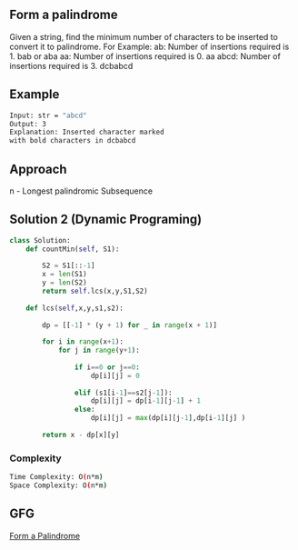 ## Form a palindrome
Given a string, find the minimum number of characters to be inserted to convert it to palindrome.
For Example:
ab: Number of insertions required is 1. bab or aba
aa: Number of insertions required is 0. aa
abcd: Number of insertions required is 3. dcbabcd

## Example
```bash
Input: str = "abcd"
Output: 3
Explanation: Inserted character marked
with bold characters in dcbabcd

```
## Approach

n - Longest palindromic Subsequence

## Solution 2 (Dynamic Programing)

```Python
class Solution:
    def countMin(self, S1):
        
        S2 = S1[::-1]
        x = len(S1)
        y = len(S2)
        return self.lcs(x,y,S1,S2)
        
    def lcs(self,x,y,s1,s2):
        
        dp = [[-1] * (y + 1) for _ in range(x + 1)]
        
        for i in range(x+1):
            for j in range(y+1):
                    
                if i==0 or j==0:
                    dp[i][j] = 0
                
                elif (s1[i-1]==s2[j-1]):
                    dp[i][j] = dp[i-1][j-1] + 1
                else:
                    dp[i][j] = max(dp[i][j-1],dp[i-1][j] )  
            
        return x - dp[x][y]  
```
### Complexity
 
```bash
Time Complexity: O(n*m)
Space Complexity: O(n*m)
```

## GFG
[Form a Palindrome](https://practice.geeksforgeeks.org/problems/form-a-palindrome1455/1)
